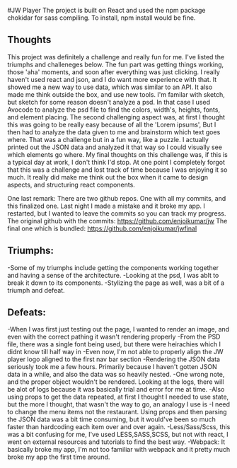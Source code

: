 
#JW Player
The project is built on React and used the npm package chokidar for sass compiling. To install, npm install would be fine. 

## Thoughts 
This project was definitely a challenge and really fun for me. I've listed the triumphs and challeneges below. The fun part was getting things working, those 'aha' moments, and soon after everything was just clicking. I really haven't used react and json, and I do want more experience with that. It showed me a new way to use data, which was similar to an API. 
It also made me think outside the box, and use new tools. I'm familar with sketch, but sketch for some reason doesn't analyze a psd. In that case I used Avocode to analyze the psd file to find the colors, width's, heights, fonts, and element placing. The second challenging aspect was, at first I thought this was going to be really easy because of all the 'Lorem ipsums', But I then had to analyze the data given to me and brainstorm which text goes where. That was a challenge but in a fun way, like a puzzle. I actually printed out the JSON data and analyzed it that way so I could visually see which elements go where. 
My final thoughts on this challenge was, if this is a typical day at work, I don't think I'd stop. At one point I completely forgot that this was a challenge and lost track of time because I was enjoying it so much. It really did make me think out the box when it came to design aspects, and structuring react components.

One last remark: There are two github repos. One with all my commits, and this finalized one. Last night I made a mistake and it broke my app. I restarted, but I wanted to leave the commits so you can track my progress. 
The original github with the commits: https://github.com/enjoikumar/jw
The final one which is bundled: https://github.com/enjoikumar/jwfinal

## Triumphs:
-Some of my triumphs include getting the components working together and having a sense of the architecture. 
-Looking at the psd, I was ablt to break it down to its components.
-Stylizing the page as well, was a bit of a triumph and defeat. 

## Defeats:
-When I was first just testing out the page, I wanted to render an image, and even with the correct pathing it wasn't rendering properly
-From the PSD file, there was a single font being used, but there were heirachies which I didnt know till half way in
-Even now, I'm not able to properly align the JW player logo aligned to the first nav bar section
-Rendering the JSON data seriously took me a few hours. Primarily because I haven't gotten JSON data in a while, and also the data was so heavily nested. -One wrong note, and the proper object wouldn't be rendered. Looking at the logs, there will be alot of logs because it was basically trial and error for me at time.
-Also using props to get the data repeated, at first I thought I needed to use state, but the more I thought, that wasn't the way to go, an analogy I use is -I need to change the menu items not the restaurant. Using props and then parsing the JSON data was a bit time consuming, but it would've been so much faster than hardcoding each item over and over again.
-Less/Sass/Scss, this was a bit confusing for me, I've used LESS,SASS,SCSS, but not with react, I went on external resources and tutorials to find the best way.
-Webpack: It basically broke my app, I'm not too familiar with webpack and it pretty much broke my app the first time around.
